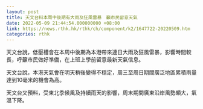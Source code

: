 ```yaml
---
layout: post
title: 天文台料本周中後期有大雨及狂風雷暴　籲市民留意天氣
date: 2022-05-09 21:44:54.000000000 +08:00
link: https://news.rthk.hk/rthk/ch/component/k2/1647722-20220509.htm
categories: rthk
---
```


天文台說，低壓槽會在本周中後期為本港帶來連日大雨及狂風雷暴，影響時間較長，呼籲市民做好準備，在上班上學前留意最新天氣信息。

天文台說，本港天氣會在明天稍後變得不穩定，周三至周日期間廣泛地區累積雨量達到10毫米的機會為高。

天文台又預料，受東北季候風及持續雨天的影響，周末期間廣東沿岸風勢頗大，氣溫下降。
